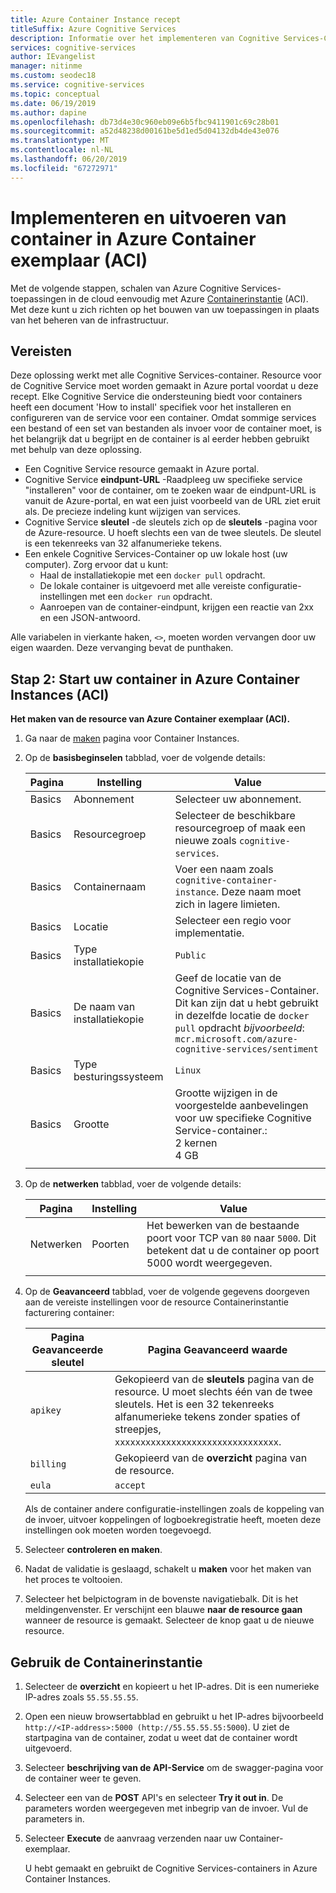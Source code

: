 ```yaml
---
title: Azure Container Instance recept
titleSuffix: Azure Cognitive Services
description: Informatie over het implementeren van Cognitive Services-Containers in Azure Container Instances
services: cognitive-services
author: IEvangelist
manager: nitinme
ms.custom: seodec18
ms.service: cognitive-services
ms.topic: conceptual
ms.date: 06/19/2019
ms.author: dapine
ms.openlocfilehash: db73d4e30c960eb09e6b5fbc9411901c69c28b01
ms.sourcegitcommit: a52d48238d00161be5d1ed5d04132db4de43e076
ms.translationtype: MT
ms.contentlocale: nl-NL
ms.lasthandoff: 06/20/2019
ms.locfileid: "67272971"
---
```

# <a name="deploy-and-run-container-on-azure-container-instance-aci"></a>Implementeren en uitvoeren van container in Azure Container exemplaar (ACI)

Met de volgende stappen, schalen van Azure Cognitive Services-toepassingen in de cloud eenvoudig met Azure [Containerinstantie](https://docs.microsoft.com/azure/container-instances/) (ACI). Met deze kunt u zich richten op het bouwen van uw toepassingen in plaats van het beheren van de infrastructuur.

## <a name="prerequisites"></a>Vereisten

Deze oplossing werkt met alle Cognitive Services-container. Resource voor de Cognitive Service moet worden gemaakt in Azure portal voordat u deze recept. Elke Cognitive Service die ondersteuning biedt voor containers heeft een document 'How to install' specifiek voor het installeren en configureren van de service voor een container. Omdat sommige services een bestand of een set van bestanden als invoer voor de container moet, is het belangrijk dat u begrijpt en de container is al eerder hebben gebruikt met behulp van deze oplossing.

* Een Cognitive Service resource gemaakt in Azure portal.
* Cognitive Service **eindpunt-URL** -Raadpleeg uw specifieke service "installeren" voor de container, om te zoeken waar de eindpunt-URL is vanuit de Azure-portal, en wat een juist voorbeeld van de URL ziet eruit als. De precieze indeling kunt wijzigen van services.
* Cognitive Service **sleutel** -de sleutels zich op de **sleutels** -pagina voor de Azure-resource. U hoeft slechts een van de twee sleutels. De sleutel is een tekenreeks van 32 alfanumerieke tekens.
* Een enkele Cognitive Services-Container op uw lokale host (uw computer). Zorg ervoor dat u kunt:
  * Haal de installatiekopie met een `docker pull` opdracht.
  * De lokale container is uitgevoerd met alle vereiste configuratie-instellingen met een `docker run` opdracht.
  * Aanroepen van de container-eindpunt, krijgen een reactie van 2xx en een JSON-antwoord.

Alle variabelen in vierkante haken, `<>`, moeten worden vervangen door uw eigen waarden. Deze vervanging bevat de punthaken.

## <a name="step-2-launch-your-container-on-azure-container-instances-aci"></a>Stap 2: Start uw container in Azure Container Instances (ACI)

**Het maken van de resource van Azure Container exemplaar (ACI).**

1. Ga naar de [maken](https://ms.portal.azure.com/#create/Microsoft.ContainerInstances) pagina voor Container Instances.

1. Op de **basisbeginselen** tabblad, voer de volgende details:

    |Pagina|Instelling|Value|
    |--|--|--|
    |Basics|Abonnement|Selecteer uw abonnement.|
    |Basics|Resourcegroep|Selecteer de beschikbare resourcegroep of maak een nieuwe zoals `cognitive-services`.|
    |Basics|Containernaam|Voer een naam zoals `cognitive-container-instance`. Deze naam moet zich in lagere limieten.|
    |Basics|Locatie|Selecteer een regio voor implementatie.|
    |Basics|Type installatiekopie|`Public`|
    |Basics|De naam van installatiekopie|Geef de locatie van de Cognitive Services-Container. Dit kan zijn dat u hebt gebruikt in dezelfde locatie de `docker pull` opdracht _bijvoorbeeld_: <br>`mcr.microsoft.com/azure-cognitive-services/sentiment`|
    |Basics|Type besturingssysteem|`Linux`|
    |Basics|Grootte|Grootte wijzigen in de voorgestelde aanbevelingen voor uw specifieke Cognitive Service-container.:<br>2 kernen<br>4 GB
    ||||
  
1. Op de **netwerken** tabblad, voer de volgende details:

    |Pagina|Instelling|Value|
    |--|--|--|
    |Netwerken|Poorten|Het bewerken van de bestaande poort voor TCP van `80` naar `5000`. Dit betekent dat u de container op poort 5000 wordt weergegeven.|
    ||||

1. Op de **Geavanceerd** tabblad, voer de volgende gegevens doorgeven aan de vereiste instellingen voor de resource Containerinstantie facturering container:

    |Pagina Geavanceerde sleutel|Pagina Geavanceerd waarde|
    |--|--|
    |`apikey`|Gekopieerd van de **sleutels** pagina van de resource. U moet slechts één van de twee sleutels. Het is een 32 tekenreeks alfanumerieke tekens zonder spaties of streepjes, `xxxxxxxxxxxxxxxxxxxxxxxxxxxxxxxx`.|
    |`billing`|Gekopieerd van de **overzicht** pagina van de resource. |
    |`eula`|`accept`|

    Als de container andere configuratie-instellingen zoals de koppeling van de invoer, uitvoer koppelingen of logboekregistratie heeft, moeten deze instellingen ook moeten worden toegevoegd.

1. Selecteer **controleren en maken**.
1. Nadat de validatie is geslaagd, schakelt u **maken** voor het maken van het proces te voltooien.
1. Selecteer het belpictogram in de bovenste navigatiebalk. Dit is het meldingenvenster. Er verschijnt een blauwe **naar de resource gaan** wanneer de resource is gemaakt. Selecteer de knop gaat u de nieuwe resource.

## <a name="use-the-container-instance"></a>Gebruik de Containerinstantie

1. Selecteer de **overzicht** en kopieert u het IP-adres. Dit is een numerieke IP-adres zoals `55.55.55.55`.
1. Open een nieuw browsertabblad en gebruikt u het IP-adres bijvoorbeeld `http://<IP-address>:5000 (http://55.55.55.55:5000`). U ziet de startpagina van de container, zodat u weet dat de container wordt uitgevoerd.

1. Selecteer **beschrijving van de API-Service** om de swagger-pagina voor de container weer te geven.

1. Selecteer een van de **POST** API's en selecteer **Try it out in**.  De parameters worden weergegeven met inbegrip van de invoer. Vul de parameters in.

1. Selecteer **Execute** de aanvraag verzenden naar uw Container-exemplaar.

    U hebt gemaakt en gebruikt de Cognitive Services-containers in Azure Container Instances.
